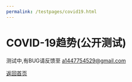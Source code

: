 ```yaml
---
permalink: /testpages/covid19.html
---
```


# COVID-19趋势(公开测试)

测试中,有BUG请反馈至 a1447754529@gmail.com

<div class="bingwidget" data-type="covid19" data-market="en-us" data-language="en-us"></div>
  
<script src="//www.bing.com/widget/bootstrap.answer.js" async=""></script>

[返回首页](/chs.html)
